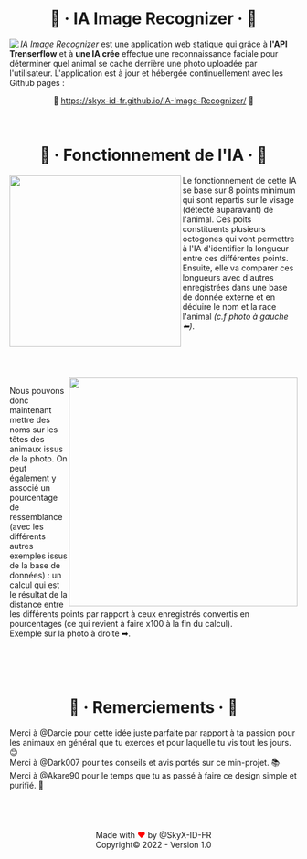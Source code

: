 <h1 align="center">📸 · IA Image Recognizer · 📸</h1>
<img align="left" src="https://img.icons8.com/color/50/000000/ios-photos.png"/>


_IA Image Recognizer_ est une application web statique qui grâce à __l'API Trenserflow__ et à __une IA crée__ effectue une reconnaissance faciale pour déterminer quel animal se cache derrière une photo uploadée par l'utilisateur. L'application est à jour et hébergée continuellement avec les Github pages : <br/><p align="center">🔗 https://skyx-id-fr.github.io/IA-Image-Recognizer/ 🔗</p><br/>

<h1 align="center">🔨 · Fonctionnement de l'IA · 🔨</h1>

<img width="300px" src="https://zupimages.net/up/23/01/knus.png" align="left"/>
<p>Le fonctionnement de cette IA se base sur 8 points minimum qui sont repartis sur le visage (détecté auparavant) de l'animal. Ces poits constituents plusieurs octogones qui vont permettre à l'IA d'identifier la longueur entre ces différentes points. Ensuite, elle va comparer ces longueurs avec d'autres enregistrées dans une base de donnée externe et en déduire le nom et la race l'animal <i>(c.f photo à gauche ⬅)</i>.</p><br/><br/><br/><br/>

<img width="400px" src="https://zupimages.net/up/23/01/z90o.png" align="right"/>
<p>Nous pouvons donc maintenant mettre des noms sur les têtes des animaux issus de la photo. On peut également y associé un pourcentage de ressemblance (avec les différents autres exemples issus de la base de données) : un calcul qui est le résultat de la distance entre les différents points par rapport à ceux enregistrés convertis en pourcentages (ce qui revient à faire x100 à la fin du calcul).<br/> Exemple sur la photo à droite ➡.</p><br/><br/><br/>

<h1 align="center">🎈 · Remerciements · 🎈</h1>
Merci à @Darcie pour cette idée juste parfaite par rapport à ta passion pour les animaux en général que tu exerces et pour laquelle tu vis tout les jours. 😊<br/>
Merci à @Dark007 pour tes conseils et avis portés sur ce min-projet. 📚<br/>
Merci à @Akare90 pour le temps que tu as passé à faire ce design simple et purifié. 🎨<br/>

<h1></h1><br/><p align="center">Made with <font color="red">❤</font> by @SkyX-ID-FR <br/>Copyright© 2022 - Version 1.0</p>
